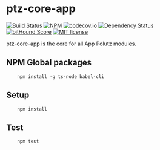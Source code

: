 # ptz-core-app

[![Build Status](https://travis-ci.org/polutz/ptz-core-app.svg)](https://travis-ci.org/polutz/ptz-core-app)
[![NPM](https://img.shields.io/npm/v/ptz-core-app.svg)](https://www.npmjs.com/package/ptz-core-app)
[![codecov.io](http://codecov.io/github/polutz/ptz-core-app/coverage.svg)](http://codecov.io/github/polutz/ptz-core-app)
[![Dependency Status](https://gemnasium.com/polutz/ptz-core-app.svg)](https://gemnasium.com/polutz/ptz-core-app)
[![bitHound Score](https://www.bithound.io/github/gotwarlost/istanbul/badges/score.svg)](https://www.bithound.io/github/polutz/ptz-core-app)
[![MIT license](http://img.shields.io/badge/license-MIT-brightgreen.svg)](http://opensource.org/licenses/MIT)

ptz-core-app is the core for all App Polutz modules.


## NPM Global packages
```
    npm install -g ts-node babel-cli
```

## Setup
```
    npm install   
```

## Test
```
    npm test
```
